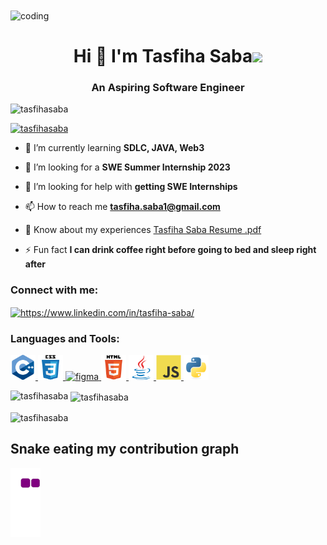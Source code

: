 <img align="center" alt="coding" height="450" src="https://user-images.githubusercontent.com/77076887/209898933-fdba2796-49a3-43f6-bf67-850475771c88.gif">


<h1 align="center">Hi 👋 I'm Tasfiha Saba<img src= "https://user-images.githubusercontent.com/77076887/209899369-74db8f32-971f-4f19-9eb1-a21644e161a1.gif"width='50'/></h1>
<h3 align="center">An Aspiring Software Engineer</h3>

<p align="left"> <img src="https://komarev.com/ghpvc/?username=tasfihasaba&label=Profile%20views&color=0e75b6&style=flat" alt="tasfihasaba" /> </p>

<p align="left"> <a href="https://github.com/ryo-ma/github-profile-trophy"><img src="https://github-profile-trophy.vercel.app/?username=tasfihasaba" alt="tasfihasaba" /></a> </p>

- 🌱 I’m currently learning **SDLC, JAVA, Web3**

- 👯 I’m looking for a **SWE Summer Internship 2023**

- 🤝 I’m looking for help with **getting SWE Internships**

- 📫 How to reach me **tasfiha.saba1@gmail.com**

- 📄 Know about my experiences [Tasfiha Saba Resume .pdf](https://github.com/tasfihasaba/tasfihasaba/files/10287140/Tasfiha.Saba.Resume.pdf)


- ⚡ Fun fact **I can drink coffee right before going to bed and sleep right after**

<h3 align="left">Connect with me:</h3>
<p align="left">
<a href="https://linkedin.com/in/https://www.linkedin.com/in/tasfiha-saba/" target="blank"><img align="center" src="https://raw.githubusercontent.com/rahuldkjain/github-profile-readme-generator/master/src/images/icons/Social/linked-in-alt.svg" alt="https://www.linkedin.com/in/tasfiha-saba/" height="30" width="40" /></a>
</p>

<h3 align="left">Languages and Tools:</h3>
<p align="left"> <a href="https://www.w3schools.com/cpp/" target="_blank" rel="noreferrer"> <img src="https://raw.githubusercontent.com/devicons/devicon/master/icons/cplusplus/cplusplus-original.svg" alt="cplusplus" width="40" height="40"/> </a> <a href="https://www.w3schools.com/css/" target="_blank" rel="noreferrer"> <img src="https://raw.githubusercontent.com/devicons/devicon/master/icons/css3/css3-original-wordmark.svg" alt="css3" width="40" height="40"/> </a> <a href="https://www.figma.com/" target="_blank" rel="noreferrer"> <img src="https://www.vectorlogo.zone/logos/figma/figma-icon.svg" alt="figma" width="40" height="40"/> </a> <a href="https://www.w3.org/html/" target="_blank" rel="noreferrer"> <img src="https://raw.githubusercontent.com/devicons/devicon/master/icons/html5/html5-original-wordmark.svg" alt="html5" width="40" height="40"/> </a> <a href="https://www.java.com" target="_blank" rel="noreferrer"> <img src="https://raw.githubusercontent.com/devicons/devicon/master/icons/java/java-original.svg" alt="java" width="40" height="40"/> </a> <a href="https://developer.mozilla.org/en-US/docs/Web/JavaScript" target="_blank" rel="noreferrer"> <img src="https://raw.githubusercontent.com/devicons/devicon/master/icons/javascript/javascript-original.svg" alt="javascript" width="40" height="40"/> </a> <a href="https://www.python.org" target="_blank" rel="noreferrer"> <img src="https://raw.githubusercontent.com/devicons/devicon/master/icons/python/python-original.svg" alt="python" width="40" height="40"/> </a> </p>

<p><img align="left" src="https://github-readme-stats.vercel.app/api/top-langs?username=tasfihasaba&show_icons=true&locale=en&layout=compact" alt="tasfihasaba" /></p>

<p>&nbsp;<img align="center" src="https://github-readme-stats.vercel.app/api?username=tasfihasaba&show_icons=true&locale=en" alt="tasfihasaba" /></p>

<p><img align="center" src="https://github-readme-streak-stats.herokuapp.com/?user=tasfihasaba&" alt="tasfihasaba" /></p>


## Snake eating my contribution graph 
![snake gif](https://github.com/tasfihasaba/tasfihasaba/blob/output/github-contribution-grid-snake.gif)
